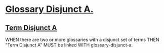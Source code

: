 # [Glossary Disjunct A.](#glossary-disjunct-a)

## [Term Disjunct A](#term-disjunct-a)

WHEN there are two or more glossaries with a disjunct set of terms THEN
"Term Disjunct A" MUST be linked WITH glossary-disjunct-a.

